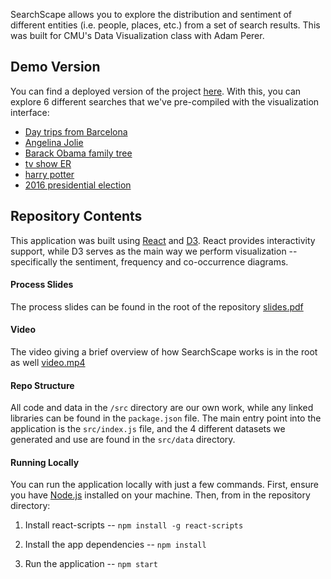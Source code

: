 SearchScape allows you to explore the distribution and sentiment of different entities (i.e. people, places, etc.) from a set of search results. This was built for CMU's Data Visualization class with Adam Perer. 

## Demo Version

You can find a deployed version of the project [here](http://joseph.nlpweb.org/SearchScapeVIz). With this, you can explore 6 different searches that we've pre-compiled with the visualization interface:

- [Day trips from Barcelona](http://joseph.nlpweb.org/SearchScapeVIz/barcelona)
- [Angelina Jolie](http://joseph.nlpweb.org/SearchScapeVIz/angelina)
- [Barack Obama family tree](http://joseph.nlpweb.org/SearchScapeVIz/obama)
- [tv show ER](http://joseph.nlpweb.org/SearchScapeVIz/er)
- [harry potter](http://joseph.nlpweb.org/SearchScapeVIz/harry)
- [2016 presidential election](http://joseph.nlpweb.org/SearchScapeVIz/election)

## Repository Contents

This application was built using [React](reactjs.org) and [D3](d3js.org). React provides interactivity support, while D3 serves as the main way we perform visualization -- specifically the sentiment, frequency and co-occurrence diagrams.

#### Process Slides

The process slides can be found in the root of the repository [slides.pdf](slides.pdf)

#### Video

The video giving a brief overview of how SearchScape works is in the root as well [video.mp4](video.mp4)

#### Repo Structure

All code and data in the `/src` directory are our own work, while any linked libraries can be found in the `package.json` file. The main entry point into the application is the `src/index.js` file, and the 4 different datasets we generated and use are found in the `src/data` directory. 

#### Running Locally

You can run the application locally with just a few commands. First, ensure you have [Node.js](nodejs.org) installed on your machine. Then, from in the repository directory:

1. Install react-scripts --
`npm install -g react-scripts`

2. Install the app dependencies --
`npm install`

3. Run the application -- 
`npm start`